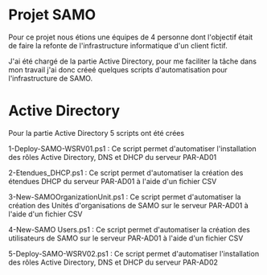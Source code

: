 # Projet SAMO

Pour ce projet nous étions une équipes de 4 personne dont l'objectif était de faire la refonte de l'infrastructure informatique d'un client fictif.

J'ai été chargé de la partie Active Directory, pour me faciliter la tâche dans mon travail j'ai donc créeé quelques scripts d'automatisation pour l'infrastructure de SAMO.


# Active Directory

Pour la partie Active Directory 5 scripts ont été crées

1-Deploy-SAMO-WSRV01.ps1 : Ce script permet d'automatiser l'installation des rôles Active Directory, DNS et DHCP du serveur PAR-AD01

2-Etendues_DHCP.ps1 : Ce script permet d'automatiser la création des étendues DHCP du serveur PAR-AD01 à l'aide d'un fichier CSV

3-New-SAMOOrganizationUnit.ps1 : Ce script permet d'automatiser la création des Unités d'organisations de SAMO sur le serveur PAR-AD01 à l'aide d'un fichier CSV

4-New-SAMO Users.ps1 : Ce script permet d'automatiser la création des utilisateurs de SAMO sur le serveur PAR-AD01 à l'aide d'un fichier CSV

5-Deploy-SAMO-WSRV02.ps1 : Ce script permet d'automatiser l'installation des rôles Active Directory, DNS et DHCP du serveur PAR-AD02
